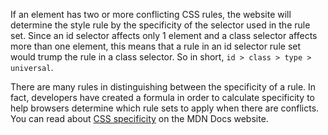 If an element has two or more conflicting CSS rules, the website will determine the style rule by the specificity of the selector used in the rule set. Since an id selector affects only 1 element and a class selector affects more than one element, this means that a rule in an id selector rule set would trump the rule in a class selector. So in short, `id > class > type > universal`.

There are many rules in distinguishing between the specificity of a rule. In fact, developers have created a formula in order to calculate specificity to help browsers determine which rule sets to apply when there are conflicts. You can read about [CSS specificity](https://developer.mozilla.org/en-US/docs/Web/CSS/Specificity) on the MDN Docs website.
